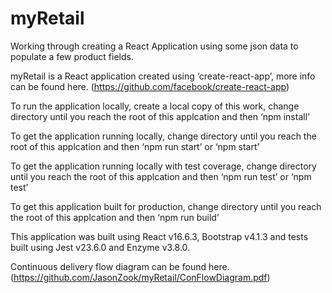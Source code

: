 # myRetail

Working through creating a React Application using some json data to populate a few product fields.

myRetail is a React application created using ‘create-react-app’, more info can be found here. (https://github.com/facebook/create-react-app)

To run the application locally, create a local copy of this work, change directory until you reach the root of this applcation and then ‘npm install’

To get the application running locally, change directory until you reach the root of this applcation and then ‘npm run start’ or ‘npm start’

To get the application running locally with test coverage, change directory until you reach the root of this applcation and then ‘npm run test’ or ‘npm test’ 

To get this application built for production, change directory until you reach the root of this applcation and then ‘npm run build’

This application was built using React v16.6.3, Bootstrap v4.1.3 and tests built using Jest v23.6.0 and Enzyme v3.8.0.

Continuous delivery flow diagram can be found here. (https://github.com/JasonZook/myRetail/ConFlowDiagram.pdf)
